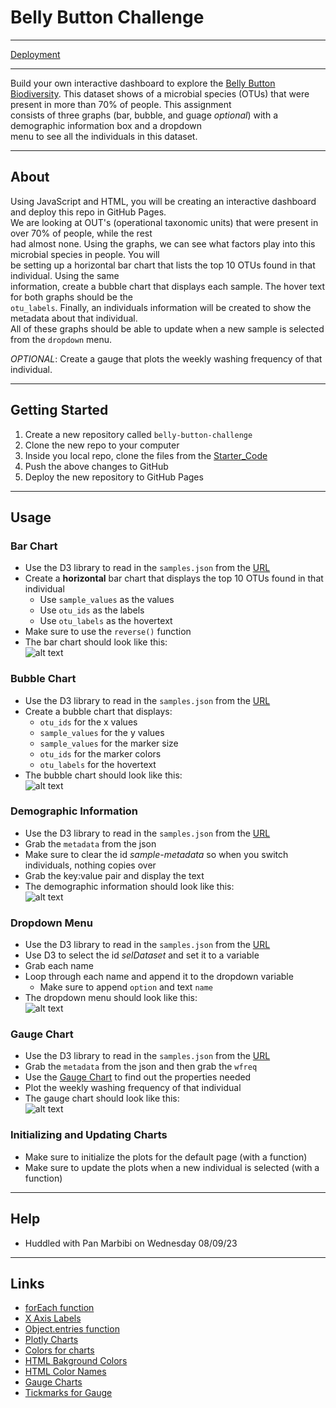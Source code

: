 # Belly Button Challenge

---

[Deployment](https://kaileycar.github.io/belly-button-challenge/)

---

Build your own interactive dashboard to explore the [Belly Button Biodiversity](https://robdunnlab.com/projects/belly-button-biodiversity/).   This dataset shows of a microbial species (OTUs) that were present in more than 70% of people. This assignment  
consists of three graphs (bar, bubble, and guage *optional*) with a demographic information box and a dropdown  
menu to see all the individuals in this dataset.   

---

## About

Using JavaScript and HTML, you will be creating an interactive dashboard and deploy this repo in GitHub Pages.  
We are looking at OUT's (operational taxonomic units) that were present in over 70% of people, while the rest  
had almost none. Using the graphs, we can see what factors play into this microbial species in people. You will  
be setting up a horizontal bar chart that lists the top 10 OTUs found in that individual. Using the same   
information, create a bubble chart that displays each sample. The hover text for both graphs should be the  
`otu_labels`. Finally, an individuals information will be created to show the metadata about that individual.   
All of these graphs should be able to update when a new sample is selected from the `dropdown` menu.    

  *OPTIONAL*: Create a gauge that plots the weekly washing frequency of that individual. 

---

## Getting Started

  1. Create a new repository called `belly-button-challenge`
  2. Clone the new repo to your computer
  3. Inside you local repo, clone the files from the [Starter_Code](https://github.com/Kaileycar/belly-button-challenge/files/12323780/Starter_Code.zip)
  4. Push the above changes to GitHub
  5. Deploy the new repository to GitHub Pages

---

## Usage

### Bar Chart

  * Use the D3 library to read in the `samples.json` from the [URL](https://2u-data-curriculum-team.s3.amazonaws.com/dataviz-classroom/v1.1/14-Interactive-Web-Visualizations/02-Homework/samples.json)
  * Create a **horizontal** bar chart that displays the top 10 OTUs found in that individual
      * Use `sample_values` as the values  
      * Use `otu_ids` as the labels  
      * Use `otu_labels` as the hovertext  
  * Make sure to use the `reverse()` function  
  * The bar chart should look like this:  
    ![alt text](https://github.com/Kaileycar/belly-button-challenge/blob/main/data/bar.png "Bar Chart")


### Bubble Chart

  * Use the D3 library to read in the `samples.json` from the [URL](https://2u-data-curriculum-team.s3.amazonaws.com/dataviz-classroom/v1.1/14-Interactive-Web-Visualizations/02-Homework/samples.json)
  * Create a  bubble chart that displays:
      * `otu_ids` for the x values
      * `sample_values` for the y values
      * `sample_values` for the marker size
      * `otu_ids` for the marker colors
      * `otu_labels` for the hovertext
  * The bubble chart should look like this:  
    ![alt text](https://github.com/Kaileycar/belly-button-challenge/blob/main/data/bubble.png "Bubble Chart")


### Demographic Information 

  * Use the D3 library to read in the `samples.json` from the [URL](https://2u-data-curriculum-team.s3.amazonaws.com/dataviz-classroom/v1.1/14-Interactive-Web-Visualizations/02-Homework/samples.json)
  * Grab the `metadata` from the json  
  * Make sure to clear the id *sample-metadata* so when you switch individuals, nothing copies over
  * Grab the key:value pair and display the text  
  * The demographic information should look like this:    
  ![alt text](https://github.com/Kaileycar/belly-button-challenge/blob/main/data/demographics.png "Demographics")


### Dropdown Menu

  * Use the D3 library to read in the `samples.json` from the [URL](https://2u-data-curriculum-team.s3.amazonaws.com/dataviz-classroom/v1.1/14-Interactive-Web-Visualizations/02-Homework/samples.json)
  * Use D3 to select the id *selDataset* and set it to a variable
  * Grab each name
  * Loop through each name and append it to the dropdown variable
      * Make sure to append `option` and text `name`
  * The dropdown menu should look like this:  
    ![alt text](https://github.com/Kaileycar/belly-button-challenge/blob/main/data/dropdown.png "Dropdown")


### Gauge Chart

  * Use the D3 library to read in the `samples.json` from the [URL](https://2u-data-curriculum-team.s3.amazonaws.com/dataviz-classroom/v1.1/14-Interactive-Web-Visualizations/02-Homework/samples.json)
  * Grab the `metadata` from the json and then grab the `wfreq`
  * Use the [Gauge Chart](https://plotly.com/javascript/gauge-charts/) to find out the properties needed
  * Plot the weekly washing frequency of that individual
  * The gauge chart should look like this:  
    ![alt text](https://github.com/Kaileycar/belly-button-challenge/blob/main/data/gauge.png)


### Initializing and Updating Charts

  * Make sure to initialize the plots for the default page (with a function)
  * Make sure to update the plots when a new individual is selected (with a function)

---

## Help

* Huddled with Pan Marbibi on Wednesday 08/09/23

---

## Links

* [forEach function](https://developer.mozilla.org/en-US/docs/Web/JavaScript/Reference/Global_Objects/Array/forEach)  
* [X Axis Labels](https://plotly.com/javascript/figure-labels/)  
* [Object.entries function](https://developer.mozilla.org/en-US/docs/Web/JavaScript/Reference/Global_Objects/Object/entries)  
* [Plotly Charts](https://plotly.com/javascript/bubble-charts/)  
* [Colors for charts](https://www.schemecolor.com/light-pink-pastels-gradient.php)  
* [HTML Bakground Colors](https://www.w3schools.com/html/html_colors.asp)  
* [HTML Color Names](https://www.w3schools.com/colors/colors_names.asp)  
* [Gauge Charts](https://plotly.com/javascript/gauge-charts/)  
* [Tickmarks for Gauge](https://www.grapecity.com/wijmo/demos/Gauge/GaugeElements/Tickmarks/purejs)

